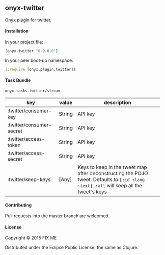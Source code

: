 ## onyx-twitter

Onyx plugin for twitter.

#### Installation

In your project file:

```clojure
[onyx-twitter "0.9.0.0"]
```

In your peer boot-up namespace:

```clojure
(:require [onyx.plugin.twitter])
```

#### Task Bundle

`onyx.tasks.twitter/stream`

| key                          | value               | description  |
|----------------------------- | --------------------|--------------|
| :twitter/consumer-key        | String              | API key      |
| :twitter/consumer-secret     | String              | API key      |
| :twitter/access-token        | String              | API key      |
| :twitter/access-secret       | String              | API key      |
| :twitter/keep-keys           | [Any]               | Keys to keep in the tweet map after deconstructing the POJO tweet. Defaults to `[:id :lang :text]`. `:all` will keep all the tweet's keys|

#### Contributing

Pull requests into the master branch are welcomed.

#### License

Copyright © 2015 FIX ME

Distributed under the Eclipse Public License, the same as Clojure.
